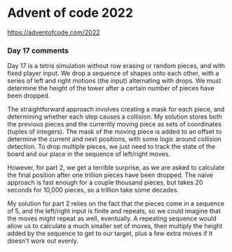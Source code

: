 # Advent of code 2022

https://adventofcode.com/2022

### Day 17 comments

Day 17 is a tetris simulation without row erasing or random pieces, and with fixed player input.
We drop a sequence of shapes onto each other, with a series of left and right motions (the input)
alternating with drops. We must determine the height of the tower after a certain number of pieces
have been dropped.

The straightforward approach involves creating a mask for each piece, and determining whether each step
causes a collision. My solution stores both the previous pieces and the currently moving piece as
sets of coordinates (tuples of integers). The mask of the moving piece is added to an offset to determine
the current and next positions, with some logic around collision detection. To drop multiple pieces,
we just need to track the state of the board and our place in the sequence of left/right moves.

However, for part 2, we get a terrible surprise, as we are asked to calculate the final position after
one trillion pieces have been dropped. The naive approach is fast enough for a couple thousand pieces,
but takes 20 seconds for 10,000 pieces, so a trillion take some decades.

My solution for part 2 relies on the fact that the pieces come in a sequence of 5, and the left/right
input is finite and repeats, so we could imagine that the moves might repeat as well, eventually.
A repeating sequence would allow us to calculate a much smaller set of moves, then multiply the height
added by the sequence to get to our target, plus a few extra moves if it doesn't work out evenly.
